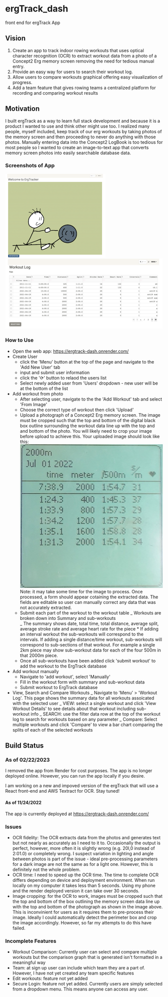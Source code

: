 # ergTrack_dash

front end for ergTrack App

## Vision

1. Create an app to track indoor rowing workouts that uses optical character recognition (OCR) to extract workout data from a photo of a Concept2 Erg memory screen removing the need for tedious manual entry.
2. Provide an easy way for users to search their workout log.
3. Allow users to compare workouts graphical offering easy visualization of progress.
4. Add a team feature that gives rowing teams a centralized platform for recording and comparing workout results

## Motivation

I built ergTrack as a way to learn full stack development and because it is a product I wanted to use and think other might use too. I realized many people, myself included, keep track of our erg workouts by taking photos of the memory screen and then proceeding to never do anything with those photos. Manually entering data into the Concept2 LogBook is too tedious for most people so I wanted to create an image-to-text app that converts memory screen photos into easily searchable database data.

### Screenshots of App

![HomePage](app_screenshots/home.png)
![WorkoutLog](app_screenshots/workoutlog.png)

### How to Use

- Open the web app: https://ergtrack-dash.onrender.com/
- Create User
  - click the 'Menu' button at the top of the page and navigate to the 'Add New User' tab
  - input and submit user information
  - click the '⟳' button to relaod the users list
  - Select newly added user from 'Users' dropdown - new user will be at the bottom of the list
- Add workout from photo
  - After selecting user, navigate to the the 'Add Workout' tab and select 'From Image'
  - Choose the correct type of workout then click 'Upload'
  - Upload a photograph of a Concept2 Erg memory screen. The image must be cropped such that the top and bottom of the digital black box outline surrounding the workout data line up with the top and and bottom of the photo. You will likely need to crop your image before upload to achieve this. Your uploaded image should look like this:
    ![ergScreen](cr_erg02.jpg)
    Note: it may take some time for the image to process. Once processed, a form should appear cotaining the extracted data. The fields are editable so user can manually correct any data that was not accurately extracted.
  - Submit each part of the workout to the workout table
    _ Workouts are broken down into Summary and sub-workouts  
     _ The summary shows date, total time, total distance, average split, average stroke rate and average heart rate for the piece \* If adding an interval workout the sub-workouts will correspond to the intervals. If adding a single distance/time workout, sub-workouts will correspond to sub-sections of that workout. For example a single 2km piece may show sub-workout data for each of the four 500m in that 2000m piece.
  - Once all sub-workouts have been added click 'submit workout' to add the workout to the ErgTrack database
- Add workout manually
  - Navigate to 'add workout', select 'Manually'
  - Fill in the workout form with summary and sub-workout data
  - Submit workout to ErgTrack database
- View, Search and Compare Workouts
  _ Navigate to 'Menu' > 'Workout Log'. This page shows the summary data for all workouts assoicated with the selected user
  _ VIEW: select a single workout and click 'View Workout Details' to see details about that workout including sub-workout info
  _ SEARCH: use the filter data row at the top of the workout log to search for workouts based on any parameter
  _ Compare: Select multiple workouts and click 'Compare' to view a bar chart comparing the splits of each of the selected workouts

## Build Status

### As of 02/22/2023

I removed the app from Render for cost purposes. The app is no longer deployed online. However, you can run the app locally if you desire.

I am working on a new and impoved version of the ergTrack that will use a React front-end and AWS Textract for OCR. Stay tuned!

#### As of 11/24/2022

The app is currently deployed at https://ergtrack-dash.onrender.com/

### Issues

- OCR fidelity: The OCR extracts data from the photos and generates text but not nearly as accurately as I need to it to. Occasionally the output is perfect, however, more often it is slightly wrong (e.g. 20l,0 instead of 2:01.0) or completely wrong. I suspect variation in lighting and angle between photos is part of the issue - ideal pre-processing parameters for a dark image are not the same as for a light one. However, this is definitely not the whole problem.
- OCR time: I need to speed up the OCR time. The time to complete OCR differs depending on device and deployment environment. When run locally on my computer it takes less than 5 seconds. Using my phone and the render deployed version it can take over 30 seconds.
- Image cropping: for the OCR to work, images must be cropped such that the top and bottom of the box outlining the memory screen data line up with the top and bottom of the photograph as shown in the image above. This is inconvinient for users as it requires them to pre-process their image. Ideally I could automatically detect the perimeter box and crop the image accordingly. However, so far my attempts to do this have failed.

### Incomplete Features

- Workout Comparison: Currently user can select and compare multiple workouts but the comparison graph that is generated isn't formatted in a meaningful way
- Team: at sign up user can include which team they are a part of. However, I have not yet created any team specific features
- Edit workouts: feature not yet added
- Secure Login: feature not yet added. Currently users are simply selected from a dropdown menu. This means anyone can access any user.
